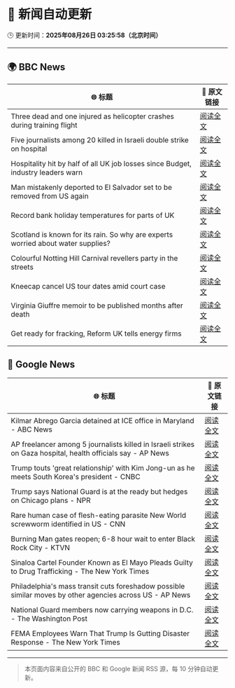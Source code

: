 # 🧠 新闻自动更新

🕒 更新时间：**2025年08月26日 03:25:58（北京时间）**

---

## 🌍 BBC News

| 🌐 标题 | 🔗 原文链接 |
|--------|-------------|
| Three dead and one injured as helicopter crashes during training flight | [阅读全文](https://www.bbc.com/news/articles/c87e22ryerlo?at_medium=RSS&at_campaign=rss) |
| Five journalists among 20 killed in Israeli double strike on hospital | [阅读全文](https://www.bbc.com/news/articles/cp89rp48246o?at_medium=RSS&at_campaign=rss) |
| Hospitality hit by half of all UK job losses since Budget, industry leaders warn | [阅读全文](https://www.bbc.com/news/articles/c05ey2ypp92o?at_medium=RSS&at_campaign=rss) |
| Man mistakenly deported to El Salvador set to be removed from US again | [阅读全文](https://www.bbc.com/news/articles/c04ryk6ed5lo?at_medium=RSS&at_campaign=rss) |
| Record bank holiday temperatures for parts of UK | [阅读全文](https://www.bbc.com/news/articles/cj6yp0j7znxo?at_medium=RSS&at_campaign=rss) |
| Scotland is known for its rain. So why are experts worried about water supplies? | [阅读全文](https://www.bbc.com/news/articles/c0qly7g9pepo?at_medium=RSS&at_campaign=rss) |
| Colourful Notting Hill Carnival revellers party in the streets | [阅读全文](https://www.bbc.com/news/articles/c4gjyyd2320o?at_medium=RSS&at_campaign=rss) |
| Kneecap cancel US tour dates amid court case | [阅读全文](https://www.bbc.com/news/articles/c99m2zne0y9o?at_medium=RSS&at_campaign=rss) |
| Virginia Giuffre memoir to be published months after death | [阅读全文](https://www.bbc.com/news/articles/c2djy7048pdo?at_medium=RSS&at_campaign=rss) |
| Get ready for fracking, Reform UK tells energy firms | [阅读全文](https://www.bbc.com/news/articles/c74172wlezwo?at_medium=RSS&at_campaign=rss) |

## 📰 Google News

| 🌐 标题 | 🔗 原文链接 |
|--------|-------------|
| Kilmar Abrego Garcia detained at ICE office in Maryland - ABC News | [阅读全文](https://news.google.com/rss/articles/CBMipgFBVV95cUxPYWdhNzRKNWRvSW5KTVlVb2JqMXRoTklYSE5zaVYxZDdldGJILV94YzFtQWFWRllNSVlUS2JmU25RTG9uZnRWN1FKVWNNR29CblZfUzVmaVlsS011dXRXYWZuM1l0WmlNbFN2UExtekZyRHNCdVZ3ZGJnZFFkckJoc2hybFZzS3J2LXZxQ3M5eGpwZ3ZkRlcwSnlCb0haOW1CSldlMXN30gGrAUFVX3lxTE5tSDV6VHV1bVFmWGE2dF9JUmRhTkVFa0tZNzNSRlEtalhKcVdJTzJUMWFaX3NtTHBmMVdNNFR4RUN6SmxRZ3dOankwOG0zWjlydGhXb1ZQTFJlYWo0X0FJMzRfblZ1bUNGYUdWYkRCVmd3OU0zMjhibHVnSFJReWY4WEhrcTNoWHZrSy10a2d4ZFNHN1FsWHpTUVhTU0NOUVVMbHZYZC1rOGRLaw?oc=5) |
| AP freelancer among 5 journalists killed in Israeli strikes on Gaza hospital, health officials say - AP News | [阅读全文](https://news.google.com/rss/articles/CBMinAFBVV95cUxNTDNRUGFPdmxPclVMZW5GU2l4YUJSZXBuckF2TEU2VkFBVjQyOWg2SmR6aC1sU0RvWG10a2h1QnU3cUdDVlFta3EtcTJqSmt5R2J6dUs1R1IyRXVTOFBrN1J0bEtCUWZUOE1pZS1kVzhDRzc2OUEyeElyR0poNmV2NWdNdEFtNnJpZVBGeEVDVV9pY2lIcVYyc0UtZkU?oc=5) |
| Trump touts 'great relationship' with Kim Jong-un as he meets South Korea's president - CNBC | [阅读全文](https://news.google.com/rss/articles/CBMihAFBVV95cUxNY1M3VTVfaFpvY01uOW5aeHBDbld4ZzhldzJ2V2U1QXB5NU5KYm1PNXFfbVZxcUVERVpaeWhvemg1TGlCZTY4bGMwMHpyRTJxLTc4eW1CUkhiTTExNVhMY1llNExFMVdtTXMzMnZJVGM2TlZsem5FQTVWaVg2cXIyOE5yZnDSAYoBQVVfeXFMUGRxQ1hjai1WZkNiQktzUGVCSHFyOU0zUEFLa2o1NFRYckRYM1lrODZkOWJaY3NkbU1IQnp6X1k5azBuZVRnYnh0MEhLVWVPWHVBaFR6SDBBa1VKenZaTHE0bDBqYkVoc09PV05uTDc2QXdkT01ZcDJycWpEUlZDaV8yMmtMWGQ2anVn?oc=5) |
| Trump says National Guard is at the ready but hedges on Chicago plans - NPR | [阅读全文](https://news.google.com/rss/articles/CBMikwFBVV95cUxPX3VoVzlLS0NMRzRHU081OUV6RmxZZjZhSEoteVZvS1pSOXJyTHR5bHN3QldMTUtQcDcwN2gyTDMwdjVZRVFFTnRZQ3gtT1BxbGhNU1ZYUzc1ZkZuU3JUNmQxcnNBdnJac25tSm45TFV0anpJMS1EQy00c0EtVlUwSXdsYk5NS05WZG1xMWlfZExoX28?oc=5) |
| Rare human case of flesh-eating parasite New World screwworm identified in US - CNN | [阅读全文](https://news.google.com/rss/articles/CBMie0FVX3lxTE9uOEZZYTJhZTdXLUVveXM3cDVLUVI0Uk9oeWxXU1dCeFdvRmxhWi1zWHFEUi1leWIwSE55WVNoTlUzVWI1UFJZSkdhdVZyRDVCZjFQMmZxRHlCbV84a19udFQ4UWs0NkpKNU0wbWJIM0l5aUFrR1REZjNMONIBgAFBVV95cUxQWEoxT2t2azBrd29QRnoyUXRRMXVBSzJ2bThDS24tV3N4WENQZjZQVzAxM1BQSGdpNFBZUDBjQVRRUFVOZHpOY05KRVo4Y2tKN0o4M1ZuVWFoWC12Rlg3WTFsYkltTnJ2Z3NKTWR5M2tqSFhNUk9fVWdybFZ5NHUyYw?oc=5) |
| Burning Man gates reopen; 6-8 hour wait to enter Black Rock City - KTVN | [阅读全文](https://news.google.com/rss/articles/CBMi3wFBVV95cUxPeGpqdjR2a2ppSlNMUDN4UTZSdy14Z2NqWFU2TzcwTHNyNmpVbHlGSnlITUpVUjNXN1ZmN3JSUU5XUDkyd1dmU2h2ZFRSdGJ3UHhBRTBtMm5hWHVialV6UUhDTk43cnY0bzBVaGxvaEpGTFpybkJ3SE1WX1pNUVh3a0ZQenBTMUE0eVQ5bkI1RkwzYV9vUDhTNjRXTDNwazJvV3YtUDNXaXM2T0hDQW8xUzlhd3hLc0lZZUNoOFJPbmtpWHVweFBXTmpwOUR2aVFLOENIMkp5M29qeFRzUmRJ?oc=5) |
| Sinaloa Cartel Founder Known as El Mayo Pleads Guilty to Drug Trafficking - The New York Times | [阅读全文](https://news.google.com/rss/articles/CBMijwFBVV95cUxQYmlNbVpDWXl3RFFOdXRFN3NhNlFSUEpxRmUwNFdTaDJYTlJmalNxZ2ZxTkNfcFRveDMyUU8tdnZOY0tfRVVuZnFERnpxNjcwT1BEeVNENXFJNFZXWV9MRkxBTXF6QkdHX3BUS0UzMjhWdFVXdkptbDR5aENtcEd5bUJSYXhNaU05Q3dyU3FCVQ?oc=5) |
| Philadelphia's mass transit cuts foreshadow possible similar moves by other agencies across US - AP News | [阅读全文](https://news.google.com/rss/articles/CBMinwFBVV95cUxPVURhZlVBVlpCazdTaDVTbDhtdjNsR3IxaHZaNlF3Ulhrc0ZjSXZFVElXcjBwUkNNOFVWSkxKaGppdEd4bzl0X0wyUDl4ZEYtYTVSLWpDOVFIWmhzazYwVkFTYTFVTHgxQUJaWWFTekh0ODhrY3JsZHlFeGQwR3h1SThiRktjMk0zTElSQW9vSThCYzF6UjRhMVpGbHVDQnc?oc=5) |
| National Guard members now carrying weapons in D.C. - The Washington Post | [阅读全文](https://news.google.com/rss/articles/CBMiiwFBVV95cUxOaHVBbEtOQk0zOV9PaDJqLTExLU1QcG9Nc1FIaXpIQzhvZDcxVEw5YzRJSWR6V0lIbGtaeXBGNnpaRkVjbm5sckxoMTlWRF83VGltalRVN0djRUwxQUpqNkxVRDc0LTB0dXJhQ20yRlMtQUpkZDVEWDExX094VHRjSjVaUmZ1NjV6dE1N?oc=5) |
| FEMA Employees Warn That Trump Is Gutting Disaster Response - The New York Times | [阅读全文](https://news.google.com/rss/articles/CBMiiwFBVV95cUxOcTRiWDFTSVpVVnhWNXJIYmppXzBRU1hUVkQzQU42Z0dGMGRtRjZwM3BFaFZhcTVPVG1vLUF1UW12WVc2SjVnZnZnR08zWE1fMjBZTk1JSUUtVTBraDRadWtZZFpEZy02UTBNa2JWLUdZNUVyZmlxdDhWYmNBbklSVndfQWxTd1VwZ0I0?oc=5) |

---
> 本页面内容来自公开的 BBC 和 Google 新闻 RSS 源，每 10 分钟自动更新。